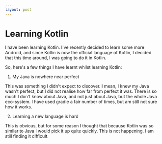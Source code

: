 ```yaml
---
layout: post
---
```

# Learning Kotlin

I have been learning Kotlin.  I've recently decided to learn some more Android, and since Kotlin is now the official language of Kotlin, I decided that this time around, I was going to do it in Kotlin.

So, here's a few things I have learnt whilst learning Kotlin:

1. My Java is nowhere near perfect

This was something I didn't expect to discover.  I mean, I knew my Java wasn't perfect, but I did not realise how far from perfect it was.  There is so much I don't know about Java, and not just about Java, but the whole Java eco-system.  I have used gradle a fair number of times, but am still not sure how it works.

2. Learning a new language is hard

This is obvious, but for some reason I thought that because Kotlin was so similar to Java I would pick it up quite quickly.  This is not happening.  I am still finding it difficult.

